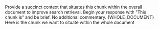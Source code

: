 Provide a succinct context that situates this chunk within the overall document to improve search retrieval. Begin your response with "This chunk is" and be brief. No additional commentary.
<document> 
{WHOLE_DOCUMENT} 
</document> 
Here is the chunk we want to situate within the whole document